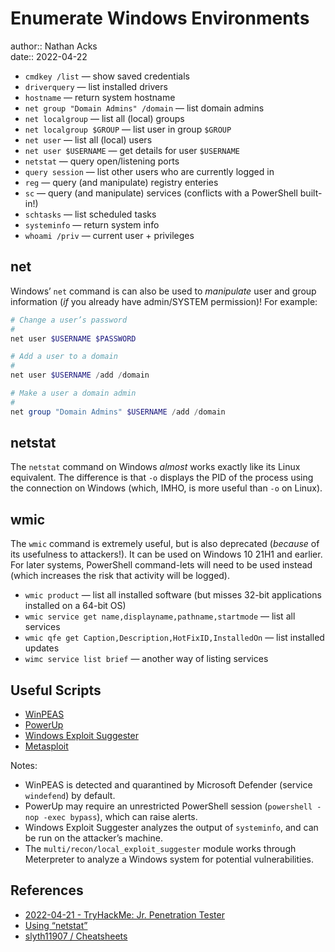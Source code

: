 # Enumerate Windows Environments

author:: Nathan Acks  
date:: 2022-04-22

* `cmdkey /list` — show saved credentials
* `driverquery` — list installed drivers
* `hostname` — return system hostname
* `net group "Domain Admins" /domain` — list domain admins
* `net localgroup` — list all (local) groups
* `net localgroup $GROUP` — list user in group `$GROUP`
* `net user` — list all (local) users
* `net user $USERNAME` — get details for user `$USERNAME`
* `netstat` — query open/listening ports
* `query session` — list other users who are currently logged in
* `reg` — query (and manipulate) registry enteries
* `sc` — query (and manipulate) services (conflicts with a PowerShell built-in!)
* `schtasks` — list scheduled tasks
* `systeminfo` — return system info
* `whoami /priv` — current user + privileges

## net

Windows’ `net` command is can also be used to *manipulate* user and group information (*if* you already have admin/SYSTEM permission)! For example:

```powershell
# Change a user’s password
#
net user $USERNAME $PASSWORD

# Add a user to a domain
#
net user $USERNAME /add /domain

# Make a user a domain admin
#
net group "Domain Admins" $USERNAME /add /domain
```

## netstat

The `netstat` command on Windows *almost* works exactly like its Linux equivalent. The difference is that `-o` displays the PID of the process using the connection on Windows (which, IMHO, is more useful than `-o` on Linux).

## wmic

The `wmic` command is extremely useful, but is also deprecated (*because* of its usefulness to attackers!). It can be used on Windows 10 21H1 and earlier. For later systems, PowerShell command-lets will need to be used instead (which increases the risk that activity will be logged).

* `wmic product` — list all installed software (but misses 32-bit applications installed on a 64-bit OS)
* `wmic service get name,displayname,pathname,startmode` — list all services
* `wmic qfe get Caption,Description,HotFixID,InstalledOn` — list installed updates
* `wimc service list brief` — another way of listing services

## Useful Scripts

* [WinPEAS](https://github.com/carlospolop/PEASS-ng/tree/master/winPEAS)
* [PowerUp](https://github.com/PowerShellMafia/PowerSploit/tree/master/Privesc)
* [Windows Exploit Suggester](https://github.com/AonCyberLabs/Windows-Exploit-Suggester)
* [Metasploit](metasploit.md)

Notes:

* WinPEAS is detected and quarantined by Microsoft Defender (service `windefend`) by default.
* PowerUp may require an unrestricted PowerShell session (`powershell -nop -exec bypass`), which can raise alerts.
* Windows Exploit Suggester analyzes the output of `systeminfo`, and can be run on the attacker’s machine.
* The `multi/recon/local_exploit_suggester` module works through Meterpreter to analyze a Windows system for potential vulnerabilities.

## References

* [2022-04-21 - TryHackMe: Jr. Penetration Tester](../log/2022-04-21-tryhackme-jr-penetration-tester.md)
* [Using “netstat”](netstat.md)
* [slyth11907 / Cheatsheets](https://github.com/slyth11907/Cheatsheets)
